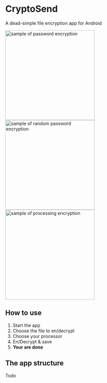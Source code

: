 # CryptoSend
A dead-simple file encryption app for Android

<img src="https://cloud.githubusercontent.com/assets/6087389/12131953/63edcf7c-b417-11e5-9934-38f7b4c81178.png" alt="sample of password encryption" width="280"/> 
<img src="https://cloud.githubusercontent.com/assets/6087389/12131954/63eea0e6-b417-11e5-8f27-96aca17b50b2.png" alt="sample of random password encryption" width="280"/>
<img src="https://cloud.githubusercontent.com/assets/6087389/12131951/5afbcf72-b417-11e5-9735-fa6a46f9dc6b.png" alt="sample of processing encryption" width="280"/>

## How to use ##
1. Start the app
2. Choose the file to en/decrypt
3. Choose your processor
4. En/Decrypt & save
5. **Your are done**

## The app structure ##
Todo
